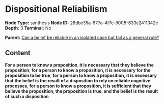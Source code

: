 # Dispositional Reliabilism

**Node Type:** synthesis
**Node ID:** 28dbe35a-677a-4f7c-9008-633e2411342c
**Depth:** 3
**Terminal:** No

**Parent:** [Can a belief be reliable in an isolated case but fail as a general rule?](can-a-belief-be-reliable-in-an-isolated-case-but-fail-as-a-general-rule.md)

## Content

**For a person to know a proposition, it is necessary that they believe the proposition**, **for a person to know a proposition, it is necessary for the proposition to be true**, **for a person to know a proposition, it is necessary that the belief is the result of a disposition to rely on reliable cognitive processes**, **for a person to know a proposition, it is sufficient that they believe the proposition, the proposition is true, and the belief is the result of such a disposition**
